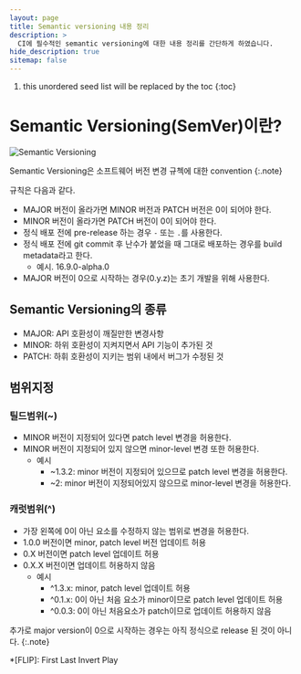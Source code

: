 ```yaml
---
layout: page
title: Semantic versioning 내용 정리
description: >
  CI에 필수적인 semantic versioning에 대한 내용 정리를 간단하게 하였습니다.
hide_description: true
sitemap: false
---
```


1. this unordered seed list will be replaced by the toc
{:toc}

# Semantic Versioning(SemVer)이란?

![Semantic Versioning](https://bl6pap003files.storage.live.com/y4m-3w3LpGgDYTHY0DUpRqMEPlLWDxpt4O1pGYUyBXGNX2r7Lg6P9wbbhRy-qQYdkXYx1hmwGEEGo5QoUQ-ZwZYVioqPVABQM12AgCxAK2UEgRy_lp0N3BchJt7zyQSuY3_oHXMSrSYYLPYsbJqjYNOpC7exSJAjTMijj5GjtRh1nRwiXeR65HZAUoUl3z2ganDPA9f3zJe5gqt3BXpONTltwrCJqCh7UayUwJuOz1Tenk?encodeFailures=1&width=1080&height=799)

Semantic Versioning은 소프트웨어 버전 변경 규첵에 대한 convention
{:.note}

규칙은 다음과 같다.

- MAJOR 버전이 올라가면 MINOR 버전과 PATCH 버전은 0이 되어야 한다.
- MINOR 버전이 올라가면 PATCH 버전이 0이 되어야 한다.
- 정식 배포 전에 pre-release 하는 경우 `-` 또는 `.`를 사용한다.
- 정식 배포 전에 git commit 후 난수가 붙었을 때 그대로 배포하는 경우를 build metadata라고 한다.
  - 예시. 16.9.0-alpha.0
- MAJOR 버전이 0으로 시작하는 경우(0.y.z)는 초기 개발을 위해 사용한다.

## Semantic Versioning의 종류

- MAJOR: API 호환성이 깨질만한 변경사항
- MINOR: 하위 호환성이 지켜지면서 API 기능이 추가된 것
- PATCH: 하휘 호환성이 지키는 범위 내에서 버그가 수정된 것


## 범위지정

### 틸드범위(~)

- MINOR 버전이 지정되어 있다면 patch level 변경을 허용한다.
- MINOR 버전이 지정되어 있지 않으면 minor-level 변경 또한 허용한다.
    - 예시
        - ~1.3.2: minor 버전이 지정되어 있으므로 patch level 변경을 허용한다.
        - ~2: minor 버전이 지정되어있지 않으므로 minor-level 변경을 허용한다. 

### 캐럿범위(^)

- 가장 왼쪽에 0이 아닌 요소를 수정하지 않는 범위로 변경을 허용한다.
- 1.0.0 버전이면 minor, patch level 버전 업데이트 허용
- 0.X 버전이면 patch level 업데이트 허용
- 0.X.X 버전이면 업데이트 허용하지 않음
  - 예시
      - ^1.3.x: minor, patch level 업데이트 허용
      - ^0.1.x: 0이 아닌 처음 요소가 minor이므로 patch level 업데이트 허용
      - ^0.0.3: 0이 아닌 처음요소가 patch이므로 업데이트 허용하지 않음


추가로 major version이 0으로 시작하는 경우는 아직 정식으로 release 된 것이 아니다.
{:.note}


*[FLIP]: First Last Invert Play